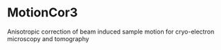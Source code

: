 # MotionCor3
Anisotropic correction of beam induced sample motion for cryo-electron microscopy and tomography
